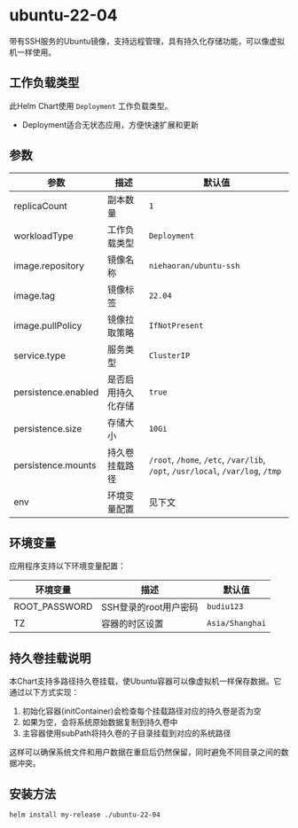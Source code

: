 # ubuntu-22-04

带有SSH服务的Ubuntu镜像，支持远程管理，具有持久化存储功能，可以像虚拟机一样使用。

## 工作负载类型

此Helm Chart使用 `Deployment` 工作负载类型。

- Deployment适合无状态应用，方便快速扩展和更新

## 参数

| 参数 | 描述 | 默认值 |
|------|------|--------|
| replicaCount | 副本数量 | `1` |
| workloadType | 工作负载类型 | `Deployment` |
| image.repository | 镜像名称 | `niehaoran/ubuntu-ssh` |
| image.tag | 镜像标签 | `22.04` |
| image.pullPolicy | 镜像拉取策略 | `IfNotPresent` |
| service.type | 服务类型 | `ClusterIP` |
| persistence.enabled | 是否启用持久化存储 | `true` |
| persistence.size | 存储大小 | `10Gi` |
| persistence.mounts | 持久卷挂载路径 | `/root`, `/home`, `/etc`, `/var/lib`, `/opt`, `/usr/local`, `/var/log`, `/tmp` |
| env | 环境变量配置 | 见下文 |


## 环境变量

应用程序支持以下环境变量配置：

| 环境变量 | 描述 | 默认值 |
|---------|------|--------|
| ROOT_PASSWORD | SSH登录的root用户密码 | `budiu123` |
| TZ | 容器的时区设置 | `Asia/Shanghai` |

## 持久卷挂载说明

本Chart支持多路径持久卷挂载，使Ubuntu容器可以像虚拟机一样保存数据。它通过以下方式实现：

1. 初始化容器(initContainer)会检查每个挂载路径对应的持久卷是否为空
2. 如果为空，会将系统原始数据复制到持久卷中
3. 主容器使用subPath将持久卷的子目录挂载到对应的系统路径

这样可以确保系统文件和用户数据在重启后仍然保留，同时避免不同目录之间的数据冲突。

## 安装方法

```bash
helm install my-release ./ubuntu-22-04
```